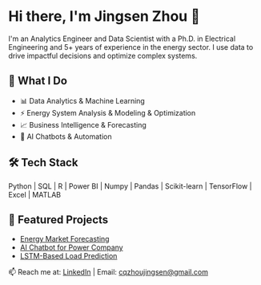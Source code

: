 # Hi there, I'm Jingsen Zhou 👋

I'm an Analytics Engineer and Data Scientist with a Ph.D. in Electrical Engineering and 5+ years of experience in the energy sector. I use data to drive impactful decisions and optimize complex systems.

## 💼 What I Do
- 📊 Data Analytics & Machine Learning
- ⚡ Energy System Analysis & Modeling & Optimization
- 📈 Business Intelligence & Forecasting
- 🧠 AI Chatbots & Automation

## 🛠️ Tech Stack
Python | SQL | R | Power BI | Numpy | Pandas | Scikit-learn | TensorFlow | Excel | MATLAB

## 📂 Featured Projects
- [Energy Market Forecasting](https://github.com/JasonZhou2023NZ/AI-Powered-Generator-Identification.git)
- [AI Chatbot for Power Company](https://github.com/jingsenzhou/power-company-chatbot)
- [LSTM-Based Load Prediction](https://github.com/jingsenzhou/load-prediction-lstm)

📫 Reach me at: [LinkedIn](https://www.linkedin.com/in/jingsenzhou) | Email: cqzhoujingsen@gmail.com
